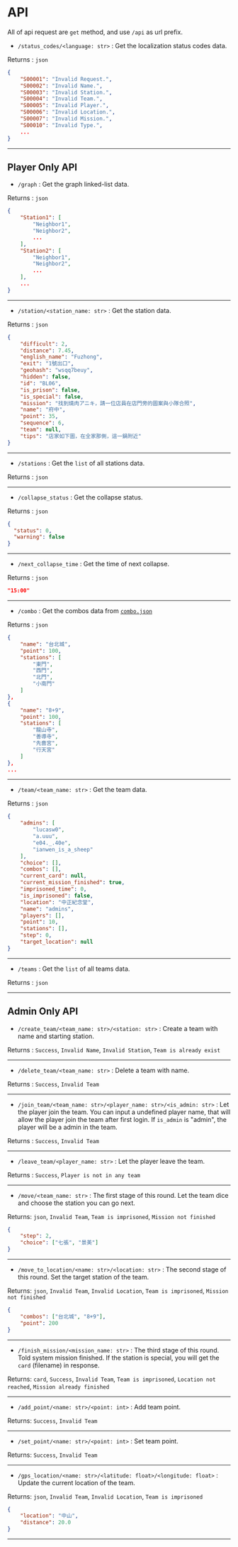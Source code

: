 # API

All of api request are `get` method, and use `/api` as url prefix.

- `/status_codes/<language: str>` : Get the localization status codes data.

Returns : `json`

```json
{
    "S00001": "Invalid Request.",
    "S00002": "Invalid Name.",
    "S00003": "Invalid Station.",
    "S00004": "Invalid Team.",
    "S00005": "Invalid Player.",
    "S00006": "Invalid Location.",
    "S00007": "Invalid Mission.",
    "S00010": "Invalid Type.",
    ...
}
```

---

## Player Only API

- `/graph` : Get the graph linked-list data.

Returns : `json`

```json
{
    "Station1": [
        "Neighbor1",
        "Neighbor2",
        ...
    ],
    "Station2": [
        "Neighbor1",
        "Neighbor2",
        ...
    ],
    ...
}
```

---

- `/station/<station_name: str>` : Get the station data.

Returns : `json`

```json
{
    "difficult": 2,
    "distance": 7.45,
    "english_name": "Fuzhong",
    "exit": "1號出口",
    "geohash": "wsqq7beuy",
    "hidden": false,
    "id": "BL06",
    "is_prison": false,
    "is_special": false,
    "mission": "找到燒肉アニキ，請一位店員在店門旁的圖案與小隊合照",
    "name": "府中",
    "point": 35,
    "sequence": 6,
    "team": null,
    "tips": "店家如下圖，在全家那側，這一鍋附近"
}
```

---

- `/stations` : Get the `list` of all stations data.

Returns : `json`

---

- `/collapse_status` : Get the collapse status.

Returns : `json`

```json
{
  "status": 0,
  "warning": false
}
```

---

- `/next_collapse_time` : Get the time of next collapse.

Returns : `json`

```json
"15:00"
```

---

- `/combo` : Get the combos data from [`combo.json`](https://github.com/lucasw0908/izcc2024MRT/blob/main/flask/app/data/combo.json)

Returns : `json`

```json
{
    "name": "台北城",
    "point": 100,
    "stations": [
        "東門",
        "西門",
        "北門",
        "小南門"
    ]
},
{
    "name": "8+9",
    "point": 100,
    "stations": [
        "龍山寺",
        "善導寺",
        "先嗇宮",
        "行天宮"
    ]
},
...
```

---

- `/team/<team_name: str>` : Get the team data.

Returns : `json`

```json
{
    "admins": [
        "lucasw0",
        "a.uuu",
        "e04._.40e",
        "ianwen_is_a_sheep"
    ],
    "choice": [],
    "combos": [],
    "current_card": null,
    "current_mission_finished": true,
    "imprisoned_time": 0,
    "is_imprisoned": false,
    "location": "中正紀念堂",
    "name": "admins",
    "players": [],
    "point": 10,
    "stations": [],
    "step": 0,
    "target_location": null
}
```

---

- `/teams` : Get the `list` of all teams data.

Returns : `json`

---

## Admin Only API

- `/create_team/<team_name: str>/<station: str>` : Create a team with name and starting station.

Returns : `Success`, `Invalid Name`, `Invalid Station`, `Team is already exist`

---

- `/delete_team/<team_name: str>` : Delete a team with name.

Returns : `Success`, `Invalid Team`

---

- `/join_team/<team_name: str>/<player_name: str>/<is_admin: str>` : Let the player join the team. You can input a undefined player name, that will allow the player join the team after first login. If `is_admin` is "admin", the player will be a admin in the team.

Returns : `Success`, `Invalid Team`

---

- `/leave_team/<player_name: str>` : Let the player leave the team.

Returns : `Success`, `Player is not in any team`

---

- `/move/<team_name: str>` : The first stage of this round. Let the team dice and choose the station you can go next.

Returns: `json`, `Invalid Team`, `Team is imprisoned`, `Mission not finished`

```json
{
    "step": 2,
    "choice": ["七張", "景美"]
}
```

---

- `/move_to_location/<name: str>/<location: str>` : The second stage of this round. Set the target station of the team.

Returns: `json`, `Invalid Team`, `Invalid Location`, `Team is imprisoned`, `Mission not finished`

```json
{
    "combos": ["台北城", "8+9"],
    "point": 200
}
```

---

- `/finish_mission/<mission_name: str>` : The third stage of this round. Told system mission finished. If the station is special, you will get the `card` (filename) in response.

Returns: `card`, `Success`, `Invalid Team`, `Team is imprisoned`, `Location not reached`, `Mission already finished`

---

- `/add_point/<name: str>/<point: int>` : Add team point.

Returns: `Success`, `Invalid Team`

---

- `/set_point/<name: str>/<point: int>` : Set team point.

Returns: `Success`, `Invalid Team`

---

- `/gps_location/<name: str>/<latitude: float>/<longitude: float>` : Update the current location of the team.

Returns: `json`, `Invalid Team`, `Invalid Location`, `Team is imprisoned`

```json
{
    "location": "中山",
    "distance": 20.0
}
```

---
